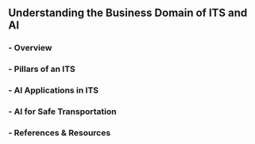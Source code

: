 ## Understanding the Business Domain of ITS and AI
### - Overview
### - Pillars of an ITS
### - AI Applications in ITS
### - AI for Safe Transportation
### - References & Resources

